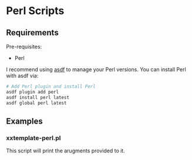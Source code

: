 # Perl Scripts

## Requirements

Pre-requisites:

- Perl

I recommend using [asdf](https://asdf-vm.com/guide/getting-started.html) to manage your Perl versions. You can install Perl with asdf via:

```bash
# Add Perl plugin and install Perl
asdf plugin add perl
asdf install perl latest
asdf global perl latest
```

## Examples

### xxtemplate-perl.pl

This script will print the arugments provided to it.

